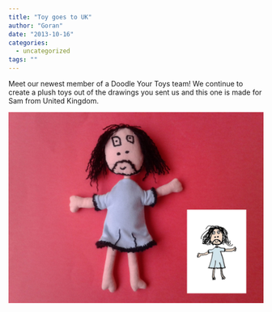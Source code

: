 ```yaml
---
title: "Toy goes to UK"
author: "Goran"
date: "2013-10-16"
categories:
  - uncategorized
tags: ""
---
```


Meet our newest member of a Doodle Your Toys team! We continue to create a plush toys out of the drawings you sent us and this one is made for Sam from United Kingdom.

![Toy Made From Drawing](./Toy-Made-From-Drawing.jpg)
